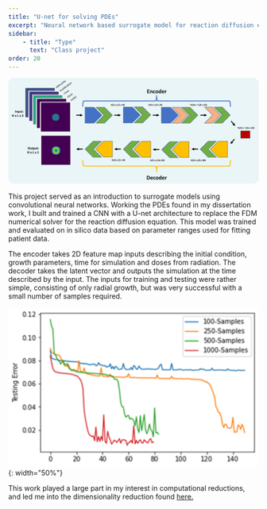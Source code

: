 ```yaml
---
title: "U-net for solving PDEs"
excerpt: "Neural network based surrogate model for reaction diffusion equations"
sidebar:
    - title: "Type"
      text: "Class project"
order: 20
---
```

![image](/assets/images/ML_overview.png)

This project served as an introduction to surrogate models using convolutional neural networks. Working the PDEs found in my dissertation work, I built and trained a CNN with a U-net architecture to replace the FDM numerical solver for the reaction diffusion equation. This model was trained and evaluated on in silico data based on parameter ranges used for fitting patient data.

The encoder takes 2D feature map inputs describing the initial condition, growth parameters, time for simulation and doses from radiation. The decoder takes the latent vector and outputs the simulation at the time described by the input. The inputs for training and testing were rather simple, consisting of only radial growth, but was very successful with a small number of samples required.

![image](/assets/images/ML_results.png){: width="50%"}

This work played a large part in my interest in computational reductions, and led me into the dimensionality reduction found [here.](https://cchristenson2.github.io/projects/ROMproject/)
